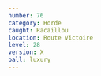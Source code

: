 ```yaml
---
number: 76
category: Horde
caught: Racaillou
location: Route Victoire
level: 28
version: X
ball: luxury
---
```

